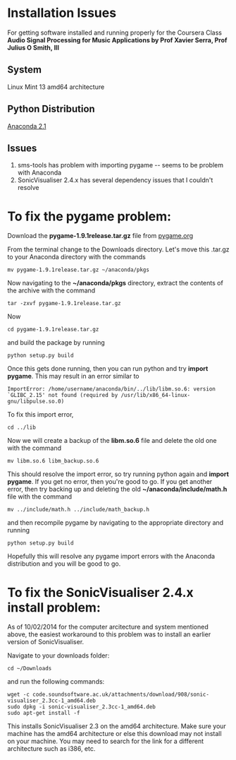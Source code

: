 # Installation Issues
For getting software installed and running properly for the Coursera Class **Audio Signal Processing for Music Applications by Prof Xavier Serra, Prof Julius O Smith, III**

## System
Linux Mint 13 
amd64 architecture

## Python Distribution
[Anaconda 2.1](https://store.continuum.io/cshop/anaconda/)

## Issues
1. sms-tools has problem with importing pygame -- seems to be problem with Anaconda
2. SonicVisualiser 2.4.x has several dependency issues that I couldn't resolve

To fix the **pygame** problem:
============================

Download the **pygame-1.9.1release.tar.gz** file from [pygame.org](http://www.pygame.org/download.shtml)

From the terminal change to the Downloads directory.
Let's move this .tar.gz to your Anaconda directory with the commands
```````````
mv pygame-1.9.1release.tar.gz ~/anaconda/pkgs
```````````

Now navigating to the **~/anaconda/pkgs** directory, extract the contents of the archive with the command
````````
tar -zxvf pygame-1.9.1release.tar.gz
````````

Now
`````````
cd pygame-1.9.1release.tar.gz
`````````

and build the package by running
```````
python setup.py build
```````

Once this gets done running, then you can run python and try **import pygame**.  This may result in an error similar to
````````
ImportError: /home/username/anaconda/bin/../lib/libm.so.6: version `GLIBC_2.15' not found (required by /usr/lib/x86_64-linux-gnu/libpulse.so.0)
````````

To fix this import error, 
```````
cd ../lib
```````

Now we will create a backup of the **libm.so.6** file and delete the old one with the command
````````
mv libm.so.6 libm_backup.so.6
````````

This should resolve the import error, so try running python again and **import pygame**.  If you get no error, then you're good to go.  If you get another error, then try backing up and deleting the old **~/anaconda/include/math.h** file with the command
```````
mv ../include/math.h ../include/math_backup.h
```````

and then recompile pygame by navigating to the appropriate directory and running
````````
python setup.py build
````````

Hopefully this will resolve any pygame import errors with the Anaconda distribution and you will be good to go.



To fix the SonicVisualiser 2.4.x install problem:
===========================================

As of 10/02/2014 for the computer arcitecture and system mentioned above, the easiest workaround to this problem was to install an earlier version of SonicVisualiser.

Navigate to your downloads folder:
``````
cd ~/Downloads
``````
	
and run the following commands:
```````
wget -c code.soundsoftware.ac.uk/attachments/download/908/sonic-visualiser_2.3cc-1_amd64.deb
sudo dpkg -i sonic-visualiser_2.3cc-1_amd64.deb
sudo apt-get install -f
```````

This installs SonicVisualiser 2.3 on the amd64 architecture.  Make sure your machine has the amd64 architecture or else this download may not install on your machine.  You may need to search for the link for a different architecture such as i386, etc.  
